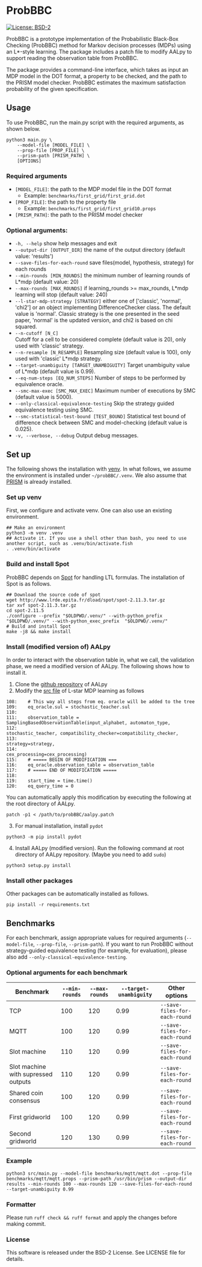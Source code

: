 ProbBBC
=======
[![License: BSD-2](https://img.shields.io/badge/License-BSD%202--Clause-orange.svg)](./LICENSE)

ProbBBC is a prototype implementation of the Probabilistic Black-Box Checking (ProbBBC) method for Markov decision processes (MDPs) using an L*-style learning. The package includes a patch file to modify AALpy to support reading the observation table from ProbBBC.

The package provides a command-line interface, which takes as input an MDP model in the DOT format, a property to be checked, and the path to the PRISM model checker. ProbBBC estimates the maximum satisfaction probability of the given specification.

Usage
-----
To use ProbBBC, run the main.py script with the required arguments, as shown below.

```
python3 main.py \
    --model-file [MODEL_FILE] \
    --prop-file [PROP_FILE] \
    --prism-path [PRISM_PATH] \
    [OPTIONS]
```
### Required arguments
- `[MODEL_FILE]`: the path to the MDP model file in the DOT format
    - Example: `benchmarks/first_grid/first_grid.dot`
- `[PROP_FILE]`: the path to the property file
    - Example: `benchmarks/first_grid/first_grid10.props`
- `[PRISM_PATH]`: the path to the PRISM model checker

### Optional arguments:
- `-h, --help`
    show help messages and exit
- `--output-dir [OUTPUT_DIR]`
                      the name of the output directory (default value: 'results')
- `--save-files-for-each-round`
                      save files(model, hypothesis, strategy) for each rounds
- `--min-rounds [MIN_ROUNDS]`
                      the minimum number of learning rounds of L*mdp (default value: 20)
- `--max-rounds [MAX_ROUNDS]`
                      if learning_rounds >= max_rounds, L*mdp learning will stop (default value: 240)
- `--l-star-mdp-strategy [STRATEGY]`
                       either one of ['classic', 'normal', 'chi2'] or an object implementing DifferenceChecker class. The default value is 'normal'. Classic strategy is the one presented in the seed paper, 'normal' is the updated version, and chi2 is based on chi squared.
- `--n-cutoff [N_C]`      
                      Cutoff for a cell to be considered complete (default value is 20), only used with 'classic' strategy.
- `--n-resample [N_RESAMPLE]`
                      Resampling size (default value is 100), only used with 'classic' L*mdp strategy.
- `--target-unambiguity [TARGET_UNAMBIGUITY]`
                       Target unambiguity value of L*mdp (default value is 0.99).
- `--eq-num-steps [EQ_NUM_STEPS]`
                      Number of steps to be performed by equivalence oracle.
- `--smc-max-exec [SMC_MAX_EXEC]`
                      Maximum number of executions by SMC (default value is 5000).
- `--only-classical-equivalence-testing`
                      Skip the strategy guided equivalence testing using SMC.
- `--smc-statistical-test-bound [TEST_BOUND]`
                      Statistical test bound of difference check between SMC and model-checking (default value is 0.025).
- `-v, --verbose, --debug`
                      Output debug messages.

Set up
-------

The following shows the installation with [venv](https://docs.python.org/3/library/venv.html). In what follows, we assume the environment is installed under `~/probBBC/.venv`. We also assume that [PRISM](https://www.prismmodelchecker.org/) is already installed.

### Set up venv

First, we configure and activate venv. One can also use an existing environment. 

```shell
## Make an environment
python3 -m venv .venv
## Activate it. If you use a shell other than bash, you need to use another script, such as .venv/bin/activate.fish
. .venv/bin/activate
```

### Build and install Spot

ProbBBC depends on [Spot](https://spot.lre.epita.fr/) for handling LTL formulas. The installation of Spot is as follows.

```shell
## Download the source code of spot
wget http://www.lrde.epita.fr/dload/spot/spot-2.11.3.tar.gz
tar xvf spot-2.11.3.tar.gz 
cd spot-2.11.5
./configure --prefix "$OLDPWD/.venv/" --with-python_prefix  "$OLDPWD/.venv/" --with-python_exec_prefix  "$OLDPWD/.venv/"
# Build and install Spot
make -j8 && make install
```

### Install (modified version of) AALpy

In order to interact with the observation table in, what we call, the validation phase, we need a modified version of AALpy. The following shows how to install it.

1. Clone the [github repository](https://github.com/DES-Lab/AALpy) of AALpy
2. Modify the [src file](https://github.com/DES-Lab/AALpy/blob/master/aalpy/learning_algs/stochastic/StochasticLStar.py) of L-star MDP learning as follows
```
108:    # This way all steps from eq. oracle will be added to the tree
109:    eq_oracle.sul = stochastic_teacher.sul
110:
111:    observation_table = SamplingBasedObservationTable(input_alphabet, automaton_type,
112:                                                      stochastic_teacher, compatibility_checker=compatibility_checker,
113:                                                      strategy=strategy,
114:                                                      cex_processing=cex_processing)
115:    # ===== BEGIN OF MODIFICATION ===
116:    eq_oracle.observation_table = observation_table
117:    # ===== END OF MODIFICATION =====
118:
119:    start_time = time.time()
120:    eq_query_time = 0
```

You can automatically apply this modification by executing the following at the root directory of AALpy.

```
patch -p1 < /path/to/probBBC/aalpy.patch
```

3. For manual installation, install `pydot`
```
python3 -m pip install pydot
```
4. Install AALpy (modified version). Run the following command at root directory of AALpy repository. (Maybe you need to add `sudo`)
```
python3 setup.py install
```



### Install other packages

Other packages can be automatically installed as follows.

```shell
pip install -r requirements.txt
```
## Benchmarks

For each benchmark, assign appropriate values for required arguments (`--model-file`, `--prop-file`, `--prism-path`).
If you want to run ProbBBC without strategy-guided equivalence testing (for example, for evaluation), please also add `--only-classical-equivalence-testing`.

### Optional arguments for each benchmark
| Benchmark                           | `--min-rounds` | `--max-rounds` | `--target-unambiguity` | Other options                 |
| ----------------------------------- | -------------- | -------------- | ---------------------- | ----------------------------- |
| TCP                                 | 100            | 120            | 0.99                   | `--save-files-for-each-round` |
| MQTT                                | 100            | 120            | 0.99                   | `--save-files-for-each-round` |
| Slot machine                        | 110            | 120            | 0.99                   | `--save-files-for-each-round` |
| Slot machine with supressed outputs | 110            | 120            | 0.99                   | `--save-files-for-each-round` |
| Shared coin consensus               | 100            | 120            | 0.99                   | `--save-files-for-each-round` |
| First gridworld                     | 100            | 120            | 0.99                   | `--save-files-for-each-round` |
| Second gridworld                    | 120            | 130            | 0.99                   | `--save-files-for-each-round` |


### Example
```
python3 src/main.py --model-file benchmarks/mqtt/mqtt.dot --prop-file benchmarks/mqtt/mqtt.props --prism-path /usr/bin/prism --output-dir results --min-rounds 100 --max-rounds 120 --save-files-for-each-round --target-unambiguity 0.99
```

### Formatter
Please run `ruff check && ruff format` and apply the changes before making commit.

### License
This software is released under the BSD-2 License. See LICENSE file for details.
